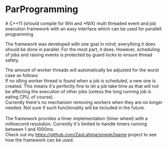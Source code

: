 # ParProgramming
A C++11 (should compile for Win and *NIX) multi threaded event and job execution framework with an easy interface which can be used for parallell programming

The framework was developed with one goal in mind; everything it does should be done in parallel. For the most part, it does. However, scheduling of jobs and raising events is protected by guard locks to ensure thread safety.

The amount of worker threads will automatically be adjusted for the worst case as follows: <br>
If no idling worker thread is found when a job is scheduled, a new one is created. This means it's perfectly fine to let a job take time as that will not be affecting the execution of other jobs (unless the long running job is eating CPU, of course).
<br>
Currently there's no mechanism removing workers when they are no longer needed. Not sure if such functionality will be included in the future.
<br>
<br>
The framework provides a timer implementation (timer wheel) with a millisecond resolution. Currently it's limited to handle timers running between 1 and 1000ms.
<br>
Check out my https://github.com/ZaoLahma/simple2game project to see how the framework can be used.
